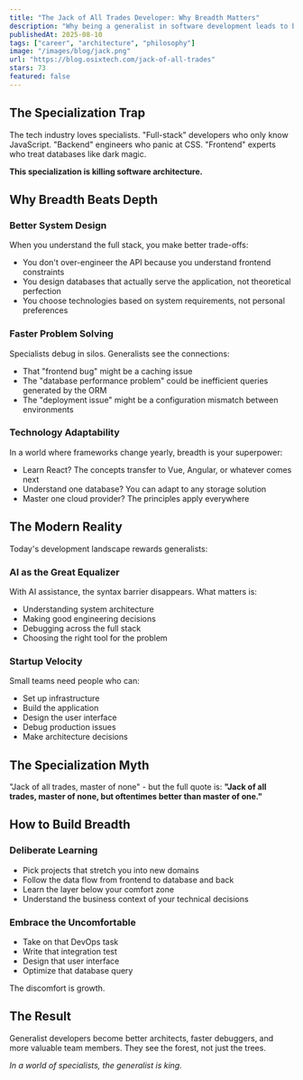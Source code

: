 ```yaml
---
title: "The Jack of All Trades Developer: Why Breadth Matters"
description: "Why being a generalist in software development leads to better architecture decisions than deep specialization."
publishedAt: 2025-08-10
tags: ["career", "architecture", "philosophy"]
image: "/images/blog/jack.png"
url: "https://blog.osixtech.com/jack-of-all-trades"
stars: 73
featured: false
---
```


## The Specialization Trap

The tech industry loves specialists. "Full-stack" developers who only know JavaScript. "Backend" engineers who panic at CSS. "Frontend" experts who treat databases like dark magic.

**This specialization is killing software architecture.**

## Why Breadth Beats Depth

### Better System Design
When you understand the full stack, you make better trade-offs:
- You don't over-engineer the API because you understand frontend constraints
- You design databases that actually serve the application, not theoretical perfection
- You choose technologies based on system requirements, not personal preferences

### Faster Problem Solving
Specialists debug in silos. Generalists see the connections:
- That "frontend bug" might be a caching issue
- The "database performance problem" could be inefficient queries generated by the ORM
- The "deployment issue" might be a configuration mismatch between environments

### Technology Adaptability
In a world where frameworks change yearly, breadth is your superpower:
- Learn React? The concepts transfer to Vue, Angular, or whatever comes next
- Understand one database? You can adapt to any storage solution
- Master one cloud provider? The principles apply everywhere

## The Modern Reality

Today's development landscape rewards generalists:

### AI as the Great Equalizer
With AI assistance, the syntax barrier disappears. What matters is:
- Understanding system architecture
- Making good engineering decisions
- Debugging across the full stack
- Choosing the right tool for the problem

### Startup Velocity
Small teams need people who can:
- Set up infrastructure
- Build the application
- Design the user interface
- Debug production issues
- Make architecture decisions

## The Specialization Myth

"Jack of all trades, master of none" - but the full quote is:
**"Jack of all trades, master of none, but oftentimes better than master of one."**

## How to Build Breadth

### Deliberate Learning
- Pick projects that stretch you into new domains
- Follow the data flow from frontend to database and back
- Learn the layer below your comfort zone
- Understand the business context of your technical decisions

### Embrace the Uncomfortable
- Take on that DevOps task
- Write that integration test
- Design that user interface
- Optimize that database query

The discomfort is growth.

## The Result

Generalist developers become better architects, faster debuggers, and more valuable team members. They see the forest, not just the trees.

*In a world of specialists, the generalist is king.*